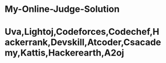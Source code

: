 # My-Online-Judge-Solution
# Uva,Lightoj,Codeforces,Codechef,Hackerrank,Devskill,Atcoder,Csacademy,Kattis,Hackerearth,A2oj
